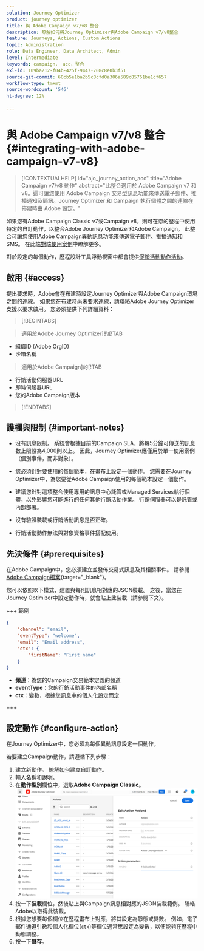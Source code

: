 ```yaml
---
solution: Journey Optimizer
product: journey optimizer
title: 與 Adobe Campaign v7/v8 整合
description: 瞭解如何將Journey Optimizer與Adobe Campaign v7/v8整合
feature: Journeys, Actions, Custom Actions
topic: Administration
role: Data Engineer, Data Architect, Admin
level: Intermediate
keywords: campaign， acc，整合
exl-id: 109ba212-f04b-425f-9447-708c8e0b3f51
source-git-commit: 60cb5e1ba2b5c8cfd0a306a589c85761be1cf657
workflow-type: tm+mt
source-wordcount: '546'
ht-degree: 12%

---
```


# 與 Adobe Campaign v7/v8 整合 {#integrating-with-adobe-campaign-v7-v8}

>[!CONTEXTUALHELP]
>id="ajo_journey_action_acc"
>title="Adobe Campaign v7/v8 動作"
>abstract="此整合適用於 Adobe Campaign v7 和 v8。這可讓您使用 Adobe Campaign 交易型訊息功能來傳送電子郵件、推播通知及簡訊。Journey Optimizer 和 Campaign 執行個體之間的連線在佈建時由 Adobe 設定。"

如果您有Adobe Campaign Classic v7或Campaign v8，則可在您的歷程中使用特定的自訂動作，以整合Adobe Journey Optimizer和Adobe Campaign。 此整合可讓您使用Adobe Campaign異動訊息功能來傳送電子郵件、推播通知和SMS。 在此[端對端使用案例](../building-journeys/ajo-ac.md)中瞭解更多。

對於設定的每個動作，歷程設計工具浮動視窗中都會提供[促銷活動動作活動](../building-journeys/using-adobe-campaign-v7-v8.md)。

## 啟用 {#access}

提出要求時，Adobe會在布建時設定Journey Optimizer與Adobe Campaign環境之間的連線。 如果您在布建時尚未要求連線，請聯絡Adobe Journey Optimizer支援以要求啟用。 您必須提供下列詳細資料：

>[!BEGINTABS]

>適用於Adobe Journey Optimizer]的[!TAB 

* 組織ID (Adobe OrgID)
* 沙箱名稱

>適用於Adobe Campaign]的[!TAB 

* 行銷活動伺服器URL
* 即時伺服器URL
* 您的Adobe Campaign版本

>[!ENDTABS]


## 護欄與限制 {#important-notes}

* 沒有訊息限制。 系統會根據目前的Campaign SLA，將每5分鐘可傳送的訊息數上限設為4,000則以上。 因此，Journey Optimizer應僅用於單一使用案例（個別事件，而非對象）。

* 您必須針對要使用的每個範本，在畫布上設定一個動作。 您需要在Journey Optimizer中，為您要從Adobe Campaign使用的每個範本設定一個動作。

* 建議您針對這項整合使用專用的訊息中心託管或Managed Services執行個體，以免影響您可能進行的任何其他行銷活動作業。 行銷伺服器可以是託管或內部部署。<!--The build required is 21.1 Release Candidate or greater. -->

* 沒有驗證裝載或行銷活動訊息是否正確。

* 行銷活動動作無法與對象資格事件搭配使用。

## 先決條件 {#prerequisites}

在Adobe Campaign中，您必須建立並發佈交易式訊息及其相關事件。 請參閱[Adobe Campaign檔案](https://experienceleague.adobe.com/en/docs/campaign/campaign-v8/send/real-time/transactional){target="_blank"}。

您可以依照以下模式，建置與每則訊息相對應的JSON裝載。 之後，當您在Journey Optimizer中設定動作時，就會貼上此裝載（請參閱下文）。

+++ 範例

```json
{
    "channel": "email",
    "eventType": "welcome",
    "email": "Email address",
    "ctx": {
        "firstName": "First name"
    }
}
```

* **頻道**：為您的Campaign交易範本定義的頻道
* **eventType**：您的行銷活動事件的內部名稱
* **ctx**：變數，根據您訊息中的個人化設定而定

+++

## 設定動作 {#configure-action}

在Journey Optimizer中，您必須為每個異動訊息設定一個動作。

若要建立Campaign動作，請遵循下列步驟：

1. 建立新動作。 [瞭解如何建立自訂動作](../action/action.md)。
1. 輸入名稱和說明。
1. 在&#x200B;**動作型別**&#x200B;欄位中，選取&#x200B;**Adobe Campaign Classic**。
   ![](assets/accintegration1.png)
1. 按一下&#x200B;**裝載**&#x200B;欄位，然後貼上與Campaign訊息相對應的JSON裝載範例。 聯絡Adobe以取得此裝載。
1. 根據您想要每個欄位在歷程畫布上對應，將其設定為靜態或變數。 例如，電子郵件通道引數和個人化欄位(`ctx`)等欄位通常應設定為變數，以便能夠在歷程中動態調整。
1. 按一下&#x200B;**儲存**。

